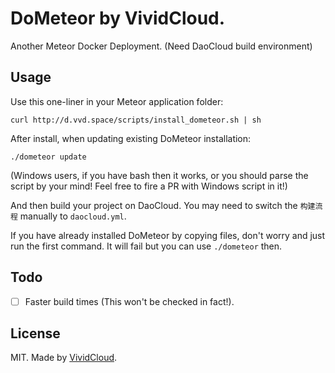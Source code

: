 DoMeteor by VividCloud.
========

Another Meteor Docker Deployment. (Need DaoCloud build environment)

## Usage

Use this one-liner in your Meteor application folder:

    curl http://d.vvd.space/scripts/install_dometeor.sh | sh

After install, when updating existing DoMeteor installation:

    ./dometeor update
  
(Windows users, if you have bash then it works, or you should parse the script by your mind! Feel free to fire a PR with Windows script in it!)

And then build your project on DaoCloud. You may need to switch the `构建流程` manually to `daocloud.yml`.

If you have already installed DoMeteor by copying files, don't worry and just run the first command. It will fail but you can use `./dometeor` then.

## Todo

* [ ] Faster build times (This won't be checked in fact!).

## License

MIT. Made by [VividCloud](http://vvd.space).
